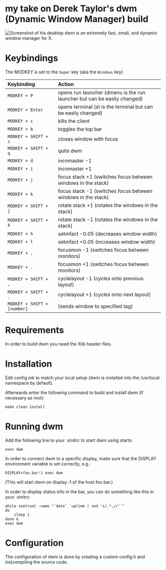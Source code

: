 # my take on Derek Taylor's dwm (Dynamic Window Manager) build

![Screenshot of his desktop](https://gitlab.com/dwt1/dotfiles/raw/master/.screenshots/dotfiles04.png) 
dwm is an extremely fast, small, and dynamic window manager for X.

# Keybindings

The MODKEY is set to the `Super` key (aka the `Windows` key)

| Keybinding | Action |
| :--- | :--- |
| `MODKEY + P` | opens run launcher (dmenu is the run launcher but can be easily changed) |
| `MODKEY + Enter` | opens terminal (st is the terminal but can be easily changed) |
| `MODKEY + c` | kills the client |
| `MODKEY + b` | toggles the top bar |
| `MODKEY + SHIFT + c` | closes window with focus |
| `MODKEY + SHIFT + q` | quits dwm |
| `MODKEY + d` | incnmaster -1 |
| `MODKEY + i` | incnmaster +1 |
| `MODKEY + j` | focus stack +1 (switches focus between windows in the stack) 
| `MODKEY + k` | focus stack -1 (switches focus between windows in the stack)|
| `MODKEY + SHIFT + j` | rotate stack +1 (rotates the windows in the stack) |
| `MODKEY + SHIFT + k` | rotate stack -1 (rotates the windows in the stack) |
| `MODKEY + h` | setmfact -0.05 (decreases window width) |
| `MODKEY + l` | setmfact +0.05 (increases window width) |
| `MODKEY + ,` | focusmon -1 (switches focus between monitors) |
| `MODKEY + .` | focusmon +1 (switches focus between monitors) |
| `MODKEY + SHIFT + ,` | cyclelayout -1 (cycles onto previous layout) |
| `MODKEY + SHIFT + .` | cyclelayout +1 (cycles onto next layout) |
| `MODKEY + SHIFT + [number]` | (sends window to specified tag)

# Requirements

In order to build dwm you need the Xlib header files.


# Installation

Edit config.mk to match your local setup (dwm is installed into
the /usr/local namespace by default).

Afterwards enter the following command to build and install dwm (if
necessary as root):

    make clean install


# Running dwm

Add the following line to your .xinitrc to start dwm using startx:

    exec dwm

In order to connect dwm to a specific display, make sure that
the DISPLAY environment variable is set correctly, e.g.:

    DISPLAY=foo.bar:1 exec dwm

(This will start dwm on display :1 of the host foo.bar.)

In order to display status info in the bar, you can do something
like this in your .xinitrc:

    while xsetroot -name "`date` `uptime | sed 's/.*,//'`"
    do
    	sleep 1
    done &
    exec dwm


# Configuration

The configuration of dwm is done by creating a custom config.h
and (re)compiling the source code.
